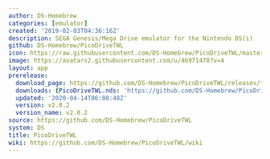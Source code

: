 ```yaml
---
author: DS-Homebrew
categories: [emulator]
created: '2019-02-03T04:36:16Z'
description: SEGA Genesis/Mega Drive emulator for the Nintendo DS(i)
github: DS-Homebrew/PicoDriveTWL
icon: https://raw.githubusercontent.com/DS-Homebrew/PicoDriveTWL/master/genesis-32x32.bmp
image: https://avatars2.githubusercontent.com/u/46971470?v=4
layout: app
prerelease:
  download_page: https://github.com/DS-Homebrew/PicoDriveTWL/releases/tag/v2.0.2
  downloads: {PicoDriveTWL.nds: 'https://github.com/DS-Homebrew/PicoDriveTWL/releases/download/v2.0.2/PicoDriveTWL.nds'}
  updated: '2020-04-14T06:08:48Z'
  version: v2.0.2
  version_name: v2.0.2
source: https://github.com/DS-Homebrew/PicoDriveTWL
system: DS
title: PicoDriveTWL
wiki: https://github.com/DS-Homebrew/PicoDriveTWL/wiki
---
```

